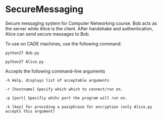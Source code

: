 # SecureMessaging
Secure messaging system for Computer Networking course. Bob acts as the server while Alice is the client. After handshake and authentication, Alice can send secure messages to Bob.

To use on CADE machines, use the following command: 

	python27 Bob.py

	python27 Alice.py

Accepts the following command-line arguments

	-h Help, displays list of acceptable arguments

	-r [hostname] Specify which which to connect/run on.

	-p [port] Specifiy whihc port the program will run on.

	-k [key] for providing a passphrase for encryption (only Alice.py accepts this argument)
